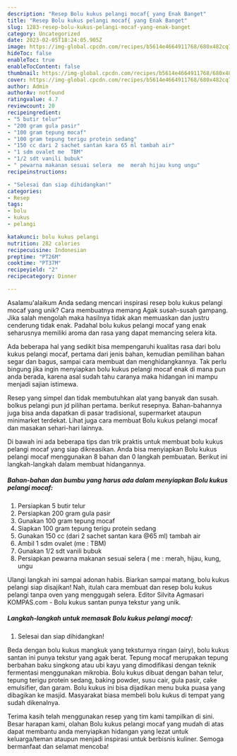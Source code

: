 ```yaml
---
description: "Resep Bolu kukus pelangi mocaf{ yang Enak Banget"
title: "Resep Bolu kukus pelangi mocaf{ yang Enak Banget"
slug: 1283-resep-bolu-kukus-pelangi-mocaf-yang-enak-banget
category: Uncategorized
date: 2023-02-05T18:24:05.905Z
image: https://img-global.cpcdn.com/recipes/b5614e4664911768/680x482cq70/bolu-kukus-pelangi-mocaf-foto-resep-utama.jpg
hideToc: false
enableToc: true
enableTocContent: false
thumbnail: https://img-global.cpcdn.com/recipes/b5614e4664911768/680x482cq70/bolu-kukus-pelangi-mocaf-foto-resep-utama.jpg
cover: https://img-global.cpcdn.com/recipes/b5614e4664911768/680x482cq70/bolu-kukus-pelangi-mocaf-foto-resep-utama.jpg
author: Admin
authorAv: notfound
ratingvalue: 4.7
reviewcount: 20
recipeingredient:
- "5 butir telur"
- "200 gram gula pasir"
- "100 gram tepung mocaf"
- "100 gram tepung terigu protein sedang"
- "150 cc dari 2 sachet santan kara 65 ml tambah air"
- "1 sdm ovalet me  TBM"
- "1/2 sdt vanili bubuk"
- " pewarna makanan sesuai selera  me  merah hijau kung ungu"
recipeinstructions:

- "Selesai dan siap dihidangkan!"
categories:
- Resep
tags:
- bolu
- kukus
- pelangi

katakunci: bolu kukus pelangi 
nutrition: 282 calories
recipecuisine: Indonesian
preptime: "PT26M"
cooktime: "PT37M"
recipeyield: "2"
recipecategory: Dinner

---
```



Asalamu'alaikum Anda sedang mencari inspirasi resep bolu kukus pelangi mocaf yang unik? Cara membuatnya memang Agak susah-susah gampang. Jika salah mengolah maka hasilnya tidak akan memuaskan dan justru cenderung tidak enak. Padahal bolu kukus pelangi mocaf yang enak seharusnya memiliki aroma dan rasa yang dapat memancing selera kita.


Ada beberapa hal yang sedikit bisa mempengaruhi kualitas rasa dari bolu kukus pelangi mocaf, pertama dari jenis bahan, kemudian pemilihan bahan segar dan bagus, sampai cara membuat dan menghidangkannya. Tak perlu bingung jika ingin menyiapkan bolu kukus pelangi mocaf enak di mana pun anda berada, karena asal sudah tahu caranya maka hidangan ini mampu menjadi sajian istimewa.

Resep yang simpel dan tidak membutuhkan alat yang banyak dan susah. bolkus pelangi pun jd pilihan pertama. berikut resepnya. Bahan-bahannya juga bisa anda dapatkan di pasar tradisional, supermarket ataupun minimarket terdekat. Lihat juga cara membuat Bolu kukus pelangi mocaf dan masakan sehari-hari lainnya.


Di bawah ini ada beberapa tips dan trik praktis untuk membuat bolu kukus pelangi mocaf yang siap dikreasikan. Anda bisa menyiapkan Bolu kukus pelangi mocaf menggunakan 8 bahan dan 0 langkah pembuatan. Berikut ini langkah-langkah dalam membuat hidangannya.

<!--inarticleads1-->

##### Bahan-bahan dan bumbu yang harus ada dalam menyiapkan Bolu kukus pelangi mocaf:

1. Persiapkan 5 butir telur
1. Persiapkan 200 gram gula pasir
1. Gunakan 100 gram tepung mocaf
1. Siapkan 100 gram tepung terigu protein sedang
1. Gunakan 150 cc (dari 2 sachet santan kara @65 ml) tambah air
1. Ambil 1 sdm ovalet (me : TBM)
1. Gunakan 1/2 sdt vanili bubuk
1. Persiapkan  pewarna makanan sesuai selera ( me : merah, hijau, kung, ungu


Ulangi langkah ini sampai adonan habis. Biarkan sampai matang, bolu kukus pelangi siap disajikan! Nah, itulah cara membuat dan resep bolu kukus pelangi tanpa oven yang menggugah selera. Editor Silvita Agmasari KOMPAS.com - Bolu kukus santan punya tekstur yang unik. 

<!--inarticleads2-->

##### Langkah-langkah untuk memasak Bolu kukus pelangi mocaf:


1. Selesai dan siap dihidangkan!

Beda dengan bolu kukus mangkuk yang teksturnya ringan (airy), bolu kukus santan ini punya tekstur yang agak berat. Tepung mocaf merupakan tepung berbahan baku singkong atau ubi kayu yang dimodifikasi dengan teknik fermentasi menggunakan mikrobia. Bolu kukus dibuat dengan bahan telur, tepung terigu protein sedang, baking powder, susu cair, gula pasir, cake emulsifier, dan garam. Bolu kukus ini bisa dijadikan menu buka puasa yang dibagikan ke masjid. Masyarakat biasa membeli bolu kukus di tempat yang sudah dikenalnya. 

Terima kasih telah menggunakan resep yang tim kami tampilkan di sini. Besar harapan kami, olahan Bolu kukus pelangi mocaf yang mudah di atas dapat membantu anda menyiapkan hidangan yang lezat untuk keluarga/teman ataupun menjadi inspirasi untuk berbisnis kuliner. Semoga bermanfaat dan selamat mencoba!
